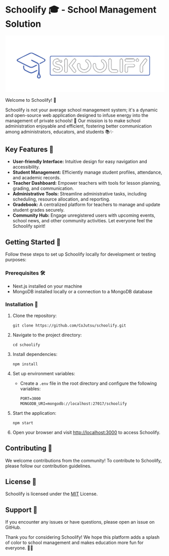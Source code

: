 # Schoolify 🎓 - School Management Solution

![Schoolify Logo](./public/LogoDark.png)

<!-- ![Schoolify Logo](./public/LogoLight.png) -->

Welcome to Schoolify! 🚀

Schoolify is not your average school management system; it's a dynamic and open-source web application designed to infuse energy into the management of private schools! 🌟 Our mission is to make school administration enjoyable and efficient, fostering better communication among administrators, educators, and students 📚✨

## Key Features 🌟

- **User-friendly Interface:** Intuitive design for easy navigation and accessibility.
- **Student Management:** Efficiently manage student profiles, attendance, and academic records.
- **Teacher Dashboard:** Empower teachers with tools for lesson planning, grading, and communication.
- **Administrative Tools:** Streamline administrative tasks, including scheduling, resource allocation, and reporting.
- **Gradebook:** A centralized platform for teachers to manage and update student grades securely.
- **Community Hub:** Engage unregistered users with upcoming events, school news, and other community activities. Let everyone feel the Schoolify spirit!

## Getting Started 🚀

Follow these steps to set up Schoolify locally for development or testing purposes:

### Prerequisites 🛠️

- Next.js installed on your machine
- MongoDB installed locally or a connection to a MongoDB database

### Installation 🎉

1. Clone the repository:

   ```
   git clone https://github.com/CoJutsu/schoolify.git
   ```

2. Navigate to the project directory:

   ```
   cd schoolify
   ```

3. Install dependencies:

   ```
   npm install
   ```

4. Set up environment variables:

   - Create a `.env` file in the root directory and configure the following variables:

     ```
     PORT=3000
     MONGODB_URI=mongodb://localhost:27017/schoolify
     ```

5. Start the application:

   ```
   npm start
   ```

6. Open your browser and visit [http://localhost:3000](http://localhost:3000) to access Schoolify.

## Contributing 🤝

We welcome contributions from the community! To contribute to Schoolify, please follow our contribution guidelines.

## License 📝

Schoolify is licensed under the [MIT](LICENSE) License.

## Support 🤔

If you encounter any issues or have questions, please open an issue on GitHub.

Thank you for considering Schoolify! We hope this platform adds a splash of color to school management and makes education more fun for everyone. 🌈✨
